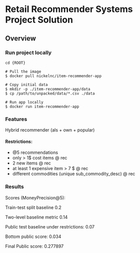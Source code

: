 # Retail Recommender Systems Project Solution

## Overview

### Run project locally


```
cd {ROOT}

# Pull the image
$ docker pull nickelnc/item-recommender-app

# Copy initial data
$ mkdir -p ./item-recommender-app/data
$ cp /path/to/unpacked/data/*.csv ./data

# Run app locally
$ docker run item-recommender-app

```

### Features

Hybrid recommender (als + own + popular)

#### Restrictions:

- @5 recommendations
- only > 1$ cost items @ rec
- 2 new items @ rec
- at least 1 expensive item > 7 $ @ rec
- different commodities (unique sub_commodity_desc) @ rec


### Results

Scores (MoneyPrecision@5):

Train-test split baseline 0.2

Two-level baseline metric 0.14

Public test baseline under restrictions: 0.07

Bottom public score: 0.034

Final Public score: 0.277897


